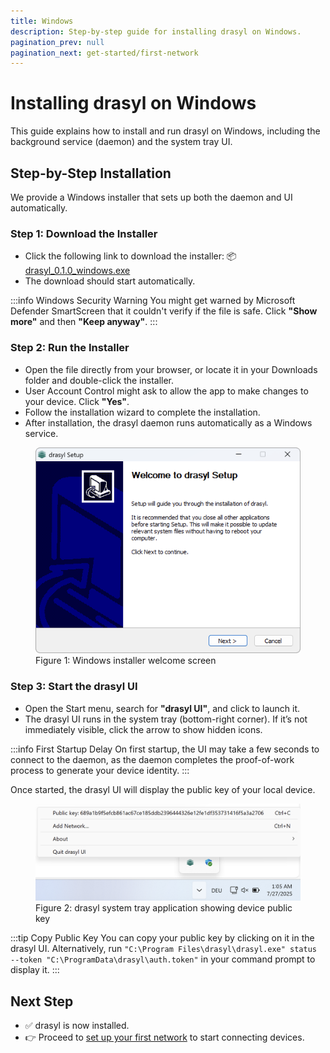 ```yaml
---
title: Windows
description: Step-by-step guide for installing drasyl on Windows.
pagination_prev: null
pagination_next: get-started/first-network
---
```


# Installing drasyl on Windows

This guide explains how to install and run drasyl on Windows, including the background service (daemon) and the system tray UI.

## Step-by-Step Installation

We provide a Windows installer that sets up both the daemon and UI automatically.

### Step 1: Download the Installer

* Click the following link to download the installer: 📦 [drasyl_0.1.0_windows.exe](https://download.drasyl.org/binaries/0.1.0/windows-amd64/drasyl_0.1.0_windows.exe)
* The download should start automatically.

:::info Windows Security Warning
You might get warned by Microsoft Defender SmartScreen that it couldn't verify if the file is safe. Click **"Show more"** and then **"Keep anyway"**.
:::

### Step 2: Run the Installer

* Open the file directly from your browser, or locate it in your Downloads folder and double-click the installer.
* User Account Control might ask to allow the app to make changes to your device. Click **"Yes"**.
* Follow the installation wizard to complete the installation.
* After installation, the drasyl daemon runs automatically as a Windows service.

<figure style={{ textAlign: 'center' }}>
  <img
    src="/img/windows-installer.png"
    alt="Screenshot showing the welcome screen of installer"
    style={{
      maxWidth: '550px',
      width: '100%',
      borderRadius: '8px',
      boxShadow: '0 4px 16px rgba(0, 0, 0, 0.15)',
      margin: '1rem auto'
    }}
  />
  <figcaption style={{ textAlign: 'center', color: '#666' }}>
    Figure 1: Windows installer welcome screen
  </figcaption>
</figure>

### Step 3: Start the drasyl UI

* Open the Start menu, search for **"drasyl UI"**, and click to launch it.
* The drasyl UI runs in the system tray (bottom-right corner). If it’s not immediately visible, click the arrow to show hidden icons.

:::info First Startup Delay
On first startup, the UI may take a few seconds to connect to the daemon, as the daemon completes the proof-of-work process to generate your device identity.
:::

Once started, the drasyl UI will display the public key of your local device.

<figure style={{ textAlign: 'center' }}>
  <img
    src="/img/windows-systray.png"
    alt="drasyl system tray application showing device public key"
    style={{
      maxWidth: '600px',
      width: '100%',
      borderRadius: '8px',
      boxShadow: '0 4px 16px rgba(0, 0, 0, 0.15)',
      margin: '1rem auto'
    }}
  />
  <figcaption style={{ textAlign: 'center', color: '#666' }}>
    Figure 2: drasyl system tray application showing device public key
  </figcaption>
</figure>

:::tip Copy Public Key
You can copy your public key by clicking on it in the drasyl UI.
Alternatively, run `"C:\Program Files\drasyl\drasyl.exe" status --token "C:\ProgramData\drasyl\auth.token"` in your command prompt to display it.
:::

## Next Step

* ✅ drasyl is now installed.
* 👉 Proceed to [set up your first network](../first-network.mdx) to start connecting devices.